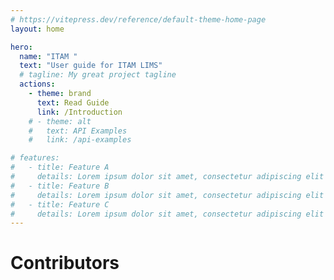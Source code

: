 ```yaml
---
# https://vitepress.dev/reference/default-theme-home-page
layout: home

hero:
  name: "ITAM "
  text: "User guide for ITAM LIMS"
  # tagline: My great project tagline
  actions:
    - theme: brand
      text: Read Guide
      link: /Introduction
    # - theme: alt
    #   text: API Examples
    #   link: /api-examples

# features:
#   - title: Feature A
#     details: Lorem ipsum dolor sit amet, consectetur adipiscing elit
#   - title: Feature B
#     details: Lorem ipsum dolor sit amet, consectetur adipiscing elit
#   - title: Feature C
#     details: Lorem ipsum dolor sit amet, consectetur adipiscing elit
---
```


# Contributors

<VPTeamMembers size="small" :members="members" />

<script setup>
import { VPTeamMembers } from 'vitepress/theme'

// Mr. PATRICK DE SOUZA, ICT Director
// Mr. FORKUO SAMUEL, Head of Department
// AMEDZRO EMMANUEL KOFI, Lead Developer.
// EMMANUEL ESSIAW , Developer.
// EMMANUEL ATTY A. , Developer.
// GABRIEL BABAYAIGIWEH AKIKOR, Developer.


const members = [
  {
    avatar: '/user.png',
    name: 'Mr. PATRICK DE SOUZA',
    title: 'ICT Director',
   
  },
   {
    avatar: '/user.png',
    name: 'Mr. FORKUO SAMUEL',
    title: 'Head of Department',
   
  },
   {
    avatar: '/user.png',
    name: 'AMEDZRO EMMANUEL KOFI',
    title: 'Developer',
   
  },
   {
    avatar: '/user.png',
    name: 'EMMANUEL ESSIAW',
    title: 'Developer',
   
  },
   {
    avatar: '/user.png',
    name: 'GABRIEL BABAYAIGIWEH AKIKOR',
    title: 'Developer',
   
  },
  {
    avatar: '/user.png',
    name: 'EMMANUEL ATTY A.',
    title: 'Developer',
   
  },
  
]
</script>